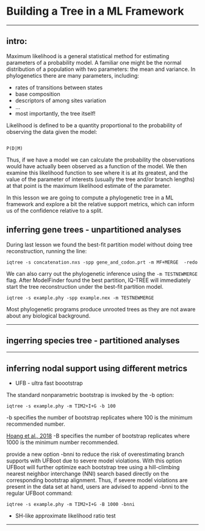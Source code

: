 # Building a Tree in a ML Framework


---


## intro:

Maximum likelihood is a general statistical method for estimating parameters of a
probability model. A familiar one might be the normal distribution of a population with two parameters: 
the mean and variance. In phylogenetics there are many parameters, including:

* rates of transitions between states
* base composition
* descriptors of among sites variation
* ...
* most importantly, the tree itself!

Likelihood is defined to be a quantity proportional to the probability of observing the data given
the model: 
```

P(D|M)
```

Thus, if we have a model we can calculate the probability the observations would have actually been observed as a function of the model. 
We then examine this likelihood function to see where it is at its greatest, and the value of the parameter of
interests (usually the tree and/or branch lengths) at that point is the maximum likelihood estimate of the parameter.

In this lesson we are going to compute a phylogenetic tree in a ML framework and explore a bit the relative support metrics,
which can inform us of the confidence relative to a split.


## inferring gene trees - unpartitioned analyses


During last lesson we found the best-fit partition model without doing tree reconstruction, running the line:

```
iqtree -s concatenation.nxs -spp gene_and_codon.prt -m MF+MERGE  -redo
```

We can also carry out the phylogenetic inference using the ```-m TESTNEWMERGE``` flag.
After ModelFinder found the best partition, IQ-TREE will immediately start the tree reconstruction under the best-fit partition model.

```
iqtree -s example.phy -spp example.nex -m TESTNEWMERGE
```

Most phylogenetic programs produce unrooted trees as they are not aware about any biological background.

---


## ingerring species tree - partitioned analyses


---


## inferring nodal support using different metrics

* UFB - ultra fast boootstrap

The standard nonparametric bootstrap is invoked by the -b option:

```
iqtree -s example.phy -m TIM2+I+G -b 100
```

-b specifies the number of bootstrap replicates where 100 is the minimum recommended number. 

[Hoang et al., 2018](https://academic.oup.com/mbe/article/35/2/518/4565479)
-B specifies the number of bootstrap replicates where 1000 is the minimum number recommended. 


 provide a new option -bnni to reduce the risk of overestimating branch supports with UFBoot due to severe model violations. 
 With this option UFBoot will further optimize each bootstrap tree using a hill-climbing nearest neighbor interchange (NNI) search based directly on the corresponding bootstrap alignment.
 Thus, if severe model violations are present in the data set at hand, users are advised to append -bnni to the regular UFBoot command:

```
iqtree -s example.phy -m TIM2+I+G -B 1000 -bnni
```


* SH-like approximate likelihood ratio test 


---
